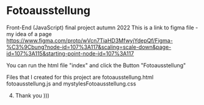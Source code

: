 # Fotoausstellung
Front-End (JavaScript) final project autumn 2022
This is a link to figma file - my idea of a page 
https://www.figma.com/proto/wVcn7TiaHD3MfwyjYdepQf/Figma-%C3%9Cbung?node-id=107%3A117&scaling=scale-down&page-id=107%3A115&starting-point-node-id=107%3A117

You can run the html file "index" and click the Button "Fotoausstellung"

Files that I created for this project are fotoausstellung.html  fotoausstellung.js and mystylesFotoausstellung.css

4. Thank you  )))
